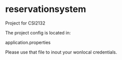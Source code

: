 # reservationsystem

Project for CSI2132

The project config is located in:

application.properties

Please use that file to inout your wonlocal credentials.
